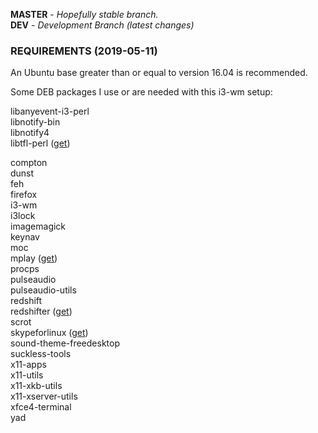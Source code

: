**MASTER** - _Hopefully stable branch._\
**DEV** - _Development Branch (latest changes)_

### REQUIREMENTS (2019-05-11)

An Ubuntu base greater than or equal to version 16.04 is recommended.

Some DEB packages I use or are needed with this i3-wm setup:

libanyevent-i3-perl\
libnotify-bin\
libnotify4\
libtfl-perl ([get](https://github.com/terminalforlife/DEB-Packages))

compton\
dunst\
feh\
firefox\
i3-wm\
i3lock\
imagemagick\
keynav\
moc\
mplay ([get](https://github.com/terminalforlife/DEB-Packages))\
procps\
pulseaudio\
pulseaudio-utils\
redshift\
redshifter ([get](https://github.com/terminalforlife/DEB-Packages))\
scrot\
skypeforlinux ([get](https://www.skype.com/en/get-skype))\
sound-theme-freedesktop\
suckless-tools\
x11-apps\
x11-utils\
x11-xkb-utils\
x11-xserver-utils\
xfce4-terminal \
yad

